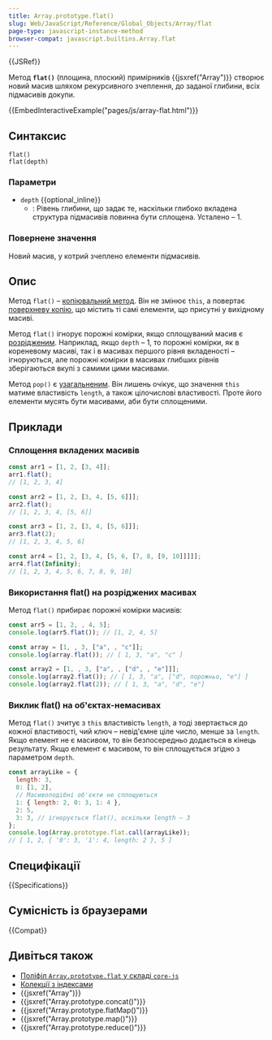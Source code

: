 ```yaml
---
title: Array.prototype.flat()
slug: Web/JavaScript/Reference/Global_Objects/Array/flat
page-type: javascript-instance-method
browser-compat: javascript.builtins.Array.flat
---
```


{{JSRef}}

Метод **`flat()`** (площина, плоский) примірників {{jsxref("Array")}} створює новий масив шляхом рекурсивного зчеплення, до заданої глибини, всіх підмасивів докупи.

{{EmbedInteractiveExample("pages/js/array-flat.html")}}

## Синтаксис

```js-nolint
flat()
flat(depth)
```

### Параметри

- `depth` {{optional_inline}}
  - : Рівень глибини, що задає те, наскільки глибоко вкладена структура підмасивів повинна бути сплощена.
    Усталено – 1.

### Повернене значення

Новий масив, у котрий зчеплено елементи підмасивів.

## Опис

Метод `flat()` – [копіювальний метод](/uk/docs/Web/JavaScript/Reference/Global_Objects/Array#kopiiuvalni-ta-zminiuvalni-metody). Він не змінює `this`, а повертає [поверхневу копію](/uk/docs/Glossary/Shallow_copy), що містить ті самі елементи, що присутні у вихідному масиві.

Метод `flat()` ігнорує порожні комірки, якщо сплощуваний масив є [розрідженим](/uk/docs/Web/JavaScript/Guide/Indexed_collections#rozridzheni-masyvy). Наприклад, якщо `depth` – 1, то порожні комірки, як в кореневому масиві, так і в масивах першого рівня вкладеності – ігноруються, але порожні комірки в масивах глибших рівнів зберігаються вкупі з самими цими масивами.

Метод `pop()` є [узагальненим](/uk/docs/Web/JavaScript/Reference/Global_Objects/Array#uzahalneni-metody-masyvu). Він лишень очікує, що значення `this` матиме властивість `length`, а також цілочислові властивості. Проте його елементи мусять бути масивами, аби бути сплощеними.

## Приклади

### Сплощення вкладених масивів

```js
const arr1 = [1, 2, [3, 4]];
arr1.flat();
// [1, 2, 3, 4]

const arr2 = [1, 2, [3, 4, [5, 6]]];
arr2.flat();
// [1, 2, 3, 4, [5, 6]]

const arr3 = [1, 2, [3, 4, [5, 6]]];
arr3.flat(2);
// [1, 2, 3, 4, 5, 6]

const arr4 = [1, 2, [3, 4, [5, 6, [7, 8, [9, 10]]]]];
arr4.flat(Infinity);
// [1, 2, 3, 4, 5, 6, 7, 8, 9, 10]
```

### Використання flat() на розріджених масивах

Метод `flat()` прибирає порожні комірки масивів:

```js
const arr5 = [1, 2, , 4, 5];
console.log(arr5.flat()); // [1, 2, 4, 5]

const array = [1, , 3, ["a", , "c"]];
console.log(array.flat()); // [ 1, 3, "a", "c" ]

const array2 = [1, , 3, ["a", , ["d", , "e"]]];
console.log(array2.flat()); // [ 1, 3, "a", ["d", порожньо, "e"] ]
console.log(array2.flat(2)); // [ 1, 3, "a", "d", "e"]
```

### Виклик flat() на об'єктах-немасивах

Метод `flat()` зчитує з `this` властивість `length`, а тоді звертається до кожної властивості, чий ключ – невід'ємне ціле число, менше за `length`. Якщо елемент не є масивом, то він безпосередньо додається в кінець результату. Якщо елемент є масивом, то він сплощується згідно з параметром `depth`.

```js
const arrayLike = {
  length: 3,
  0: [1, 2],
  // Масивоподібні об'єкти не сплощуються
  1: { length: 2, 0: 3, 1: 4 },
  2: 5,
  3: 3, // ігнорується flat(), оскільки length – 3
};
console.log(Array.prototype.flat.call(arrayLike));
// [ 1, 2, { '0': 3, '1': 4, length: 2 }, 5 ]
```

## Специфікації

{{Specifications}}

## Сумісність із браузерами

{{Compat}}

## Дивіться також

- [Поліфіл `Array.prototype.flat` у складі `core-js`](https://github.com/zloirock/core-js#ecmascript-array)
- [Колекції з індексами](/uk/docs/Web/JavaScript/Guide/Indexed_collections)
- {{jsxref("Array")}}
- {{jsxref("Array.prototype.concat()")}}
- {{jsxref("Array.prototype.flatMap()")}}
- {{jsxref("Array.prototype.map()")}}
- {{jsxref("Array.prototype.reduce()")}}
